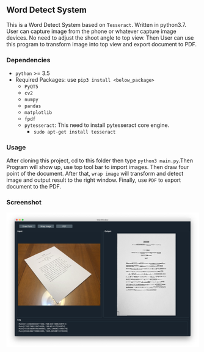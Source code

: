 ## Word Detect System
This is a Word Detect System based on `Tesseract`. Written in python3.7. User can capture image from the phone or whatever capture image devices. No need to adjust the shoot angle to top view. Then User can use this program to transform image into top view and export document to PDF.

### Dependencies
- `python` >= 3.5
- Required Packages: use `pip3 install <below_package>`
    - `PyQT5`
    - `cv2`
    - `numpy`
    - `pandas`
    - `matplotlib`
    - `fpdf`
    - `pytesseract`: This need to install pytesseract core engine.
        - `sudo apt-get install tesseract`

### Usage
After cloning this project, cd to this folder then type `python3 main.py`.Then Program will show up, use top tool bar to import images. Then draw four point of the document. After that, `wrap image` will transform and detect image and output result to the right window. Finally, use `PDF` to export document to the PDF.

### Screenshot
![](./Screenshot.png)
